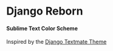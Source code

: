 # Django Reborn

#### Sublime Text Color Scheme

Inspired by the [Django Textmate Theme](https://code.djangoproject.com/wiki/TextMate)
